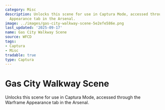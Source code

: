 ```yaml
---
category: Misc
description: Unlocks this scene for use in Captura Mode, accessed through the Warframe
  Appearance tab in the Arsenal.
image: ../images/gas-city-walkway-scene-5e2efe586e.png
last_updated: '2025-09-17'
name: Gas City Walkway Scene
source: WFCD
tags:
- Captura
- Misc
tradable: true
type: Captura
---
```


# Gas City Walkway Scene

Unlocks this scene for use in Captura Mode, accessed through the Warframe Appearance tab in the Arsenal.

